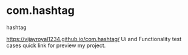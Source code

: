 # com.hashtag
hashtag

https://vijayroyal1234.github.io/com.hashtag/ Ui and Functionality test cases quick link for preview my project.
